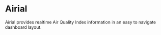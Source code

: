 # Airial
Airial provides realtime Air Quality Index information in an easy to navigate dashboard layout.
